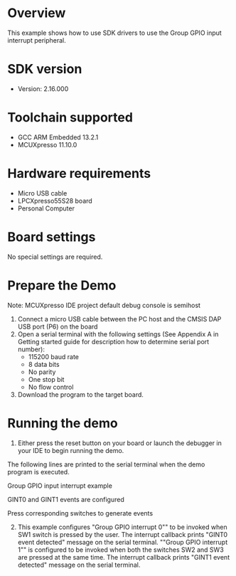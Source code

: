 Overview
========
This example shows how to use SDK drivers to use the Group GPIO input interrupt peripheral.

SDK version
===========
- Version: 2.16.000

Toolchain supported
===================
- GCC ARM Embedded  13.2.1
- MCUXpresso  11.10.0

Hardware requirements
=====================
- Micro USB cable
- LPCXpresso55S28 board
- Personal Computer

Board settings
==============
No special settings are required.

Prepare the Demo
================
Note: MCUXpresso IDE project default debug console is semihost
1.  Connect a micro USB cable between the PC host and the CMSIS DAP USB port (P6) on the board
2.  Open a serial terminal with the following settings (See Appendix A in Getting started guide for description how to determine serial port number):
    - 115200 baud rate
    - 8 data bits
    - No parity
    - One stop bit
    - No flow control
3.  Download the program to the target board.

Running the demo
================
1.  Either press the reset button on your board or launch the debugger in your IDE to begin running the demo.

The following lines are printed to the serial terminal when the demo program is executed.

Group GPIO input interrupt example

GINT0 and GINT1 events are configured

Press corresponding switches to generate events

2. This example configures "Group GPIO interrupt 0"" to be invoked when SW1 switch is pressed by the user.
   The interrupt callback prints "GINT0 event detected" message on the serial terminal. ""Group GPIO 
   interrupt 1"" is configured to be invoked when both the switches SW2 and SW3 are pressed at the same time.
   The interrupt callback prints "GINT1 event detected" message on the serial terminal.
